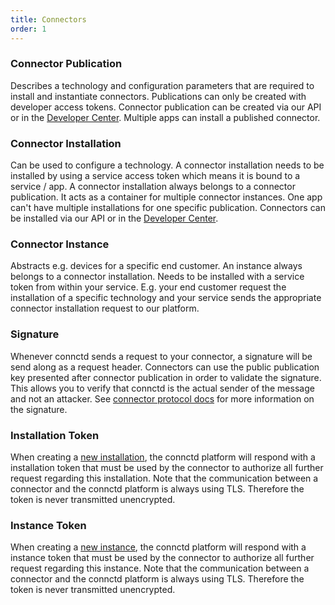 ```yaml
---
title: Connectors
order: 1
---
```


### Connector Publication

Describes a technology and configuration parameters that are required to install and instantiate connectors. Publications can only be created with developer access tokens. Connector publication can be created via our API or in the [Developer Center](https://devcenter.connctd.io/). Multiple apps can install a published connector.

### Connector Installation

Can be used to configure a technology. A connector installation needs to be installed by using a service access token which means it is bound to a service / app. A connector installation always belongs to a connector publication. It acts as a container for multiple connector instances. One app can't have multiple installations for one specific publication. Connectors can be installed via our API or in the [Developer Center](https://devcenter.connctd.io/).

<!-- TODO: Proof read the rest of the glossary below -->
### Connector Instance

Abstracts e.g. devices for a specific end customer. An instance always belongs to a connector installation. Needs to be installed with a service token from within your service. E.g. your end customer request the installation of a specific technology and your service sends the appropriate connector installation request to our platform.

### Signature

Whenever connctd sends a request to your connector, a signature will be send along as a request header. Connectors can use the public publication key presented after connector publication in order to validate the signature. This allows you to verify that connctd is the actual sender of the message and not an attacker. See [connector protocol docs](/connector/connector_protocol/#new-installation) for more information on the signature.

### Installation Token

When creating a [new installation](/connector/connector_protocol/#installation-callback), the connctd platform will respond with a installation token that must be used by the connector to authorize all further request regarding this installation. Note that the communication between a connector and the connctd platform is always using TLS. Therefore the token is never transmitted unencrypted.

### Instance Token

When creating a [new instance](/connector/connector_protocol/#instance-callback), the connctd platform will respond with a instance token that must be used by the connector to authorize all further request regarding this instance. Note that the communication between a connector and the connctd platform is always using TLS. Therefore the token is never transmitted unencrypted.
